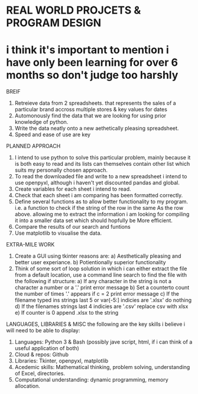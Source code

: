 # REAL WORLD PROJCETS & PROGRAM DESIGN
# i think it's important to mention i have only been learning for over 6 months so don't judge too harshly 

BREIF
1. Retreieve data from 2 spreadsheets. that represents the sales of a particular brand accross multiple stores & key values for dates
2. Automonously find the data that we are looking for using prior knowledge of python.
3. Write the data neatly onto a new aethetically pleasing spreadsheet.
4. Speed and ease of use are key

PLANNED APPROACH
1. I intend to use python to solve this particular problem, mainly because it is both easy to read and its lists can themselves contain      other list which suits my personally chosen approach.
2. To read the downloaded file and write to a new spreadsheet i intend to use openpyxl, although i haven't yet discounted pandas and          global.
3. Create variables for each sheet i intend to read.
4. Check that each sheet i am comparing has been formatted correctly.
5. Define several functions as to allow better functionality to my program. i.e. a function to check if the string of the row in the same    As the row above. allowing me to extract the information i am looking for compiling it into a smaller data set which should hopfully be    More efficient.
6. Compare the results of our search and funtions
7. Use matplotlib to visualise the data.

EXTRA-MILE WORK
1. Create a GUI using tkinter reasons are:
    a) Aesthetically pleasing and better user experiance.
    b) Potientionally superior functionality
2. Think of some sort of loop solution in which i can either extract the file from a default location, use a command line search to find      the file with the following if structure:
    a) If any character in the string is not a character a number or a '.' print error message
    b) Set a counterto count the number of times '.' appears if c = 2 print error message
    c) If the filename typed ins strings last 5 or var{-5:] indicies are '.xlsx' do nothing
    d) If the filenames strings last 4 indicies are '.csv' replace csv with xlsx
    e) If counter is 0 append .xlsx to the string
    
LANGUAGES, LIBRARIES & MISC
the following are the key skills i believe i will need to be able to display:
  1. Languages: Python 3 & Bash (possibly jave script, html, if i can think of a useful application of both)
  2. Cloud & repos: Github
  3. Libraries: Tkinter, openpyxl, matplotlib
  4. Acedemic skills: Mathematical thinking, problem solving, understanding of Excel, directories.
  5. Computational understanding: dynamic programming, memory allocation.
